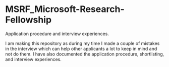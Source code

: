 # MSRF_Microsoft-Research-Fellowship
Application procedure and interview experiences.

I am making this repository as during my time I made a couple of mistakes in the interview which can help other applicants a lot to keep in mind and not do them. I have also documented the application procedure, shortlisting, and interview experiences.
